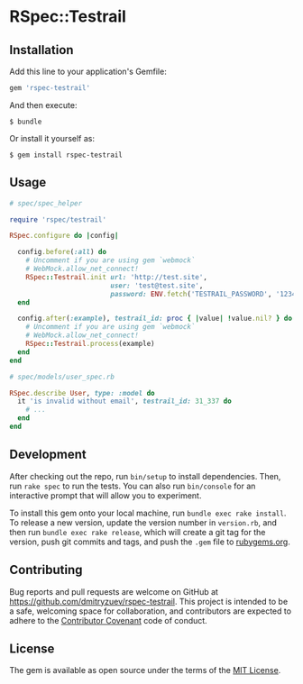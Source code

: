 # RSpec::Testrail


## Installation

Add this line to your application's Gemfile:

```ruby
gem 'rspec-testrail'
```

And then execute:

    $ bundle

Or install it yourself as:

    $ gem install rspec-testrail

## Usage

```ruby
# spec/spec_helper

require 'rspec/testrail'

RSpec.configure do |config|

  config.before(:all) do
    # Uncomment if you are using gem `webmock`
    # WebMock.allow_net_connect!
    RSpec::Testrail.init url: 'http://test.site',
                         user: 'test@test.site',
                         password: ENV.fetch('TESTRAIL_PASSWORD', '12345678')
  end

  config.after(:example), testrail_id: proc { |value| !value.nil? } do |example|
    # Uncomment if you are using gem `webmock`
    # WebMock.allow_net_connect!
    RSpec::Testrail.process(example)
  end
end
```

```ruby
# spec/models/user_spec.rb

RSpec.describe User, type: :model do
  it 'is invalid without email', testrail_id: 31_337 do
    # ...
  end
end
```

## Development

After checking out the repo, run `bin/setup` to install dependencies. Then, run `rake spec` to run the tests. You can also run `bin/console` for an interactive prompt that will allow you to experiment.

To install this gem onto your local machine, run `bundle exec rake install`. To release a new version, update the version number in `version.rb`, and then run `bundle exec rake release`, which will create a git tag for the version, push git commits and tags, and push the `.gem` file to [rubygems.org](https://rubygems.org).

## Contributing

Bug reports and pull requests are welcome on GitHub at https://github.com/dmitryzuev/rspec-testrail. This project is intended to be a safe, welcoming space for collaboration, and contributors are expected to adhere to the [Contributor Covenant](http://contributor-covenant.org) code of conduct.


## License

The gem is available as open source under the terms of the [MIT License](http://opensource.org/licenses/MIT).
